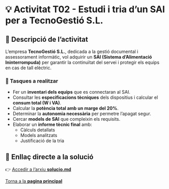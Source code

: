 # 💡 Activitat T02 - Estudi i tria d’un SAI per a TecnoGestió S.L.

## 🧭 Descripció de l’activitat
L’empresa **TecnoGestió S.L.**, dedicada a la gestió documental i assessorament informàtic, vol adquirir un **SAI (Sistema d’Alimentació Ininterrompuda)** per garantir la continuïtat del servei i protegir els equips en cas de tall elèctric.

### 🧱 Tasques a realitzar
- Fer un **inventari dels equips** que es connectaran al SAI.
- Consultar les **especificacions tècniques** dels dispositius i calcular el **consum total (W i VA)**.
- Calcular la **potència total amb un marge del 20%**.
- Determinar la **autonomia necessària** per permetre l’apagat segur.
- Cercar **models de SAI** que compleixin els requisits.
- Elaborar un **informe tècnic final** amb:
  - Càlculs detallats  
  - Models analitzats  
  - Justificació de la tria

## 🔗 Enllaç directe a la solució
👉 [Accedir a l’arxiu **solucio.md**](https://github.com/samalluis/Projecte2-EverPia/blob/main/T02%3A%20Selecci%C3%B3%20d%E2%80%99un%20SAI%20per%20una%20empresa%20client/solucio.md)

[Torna a la **pagina principal**]()



